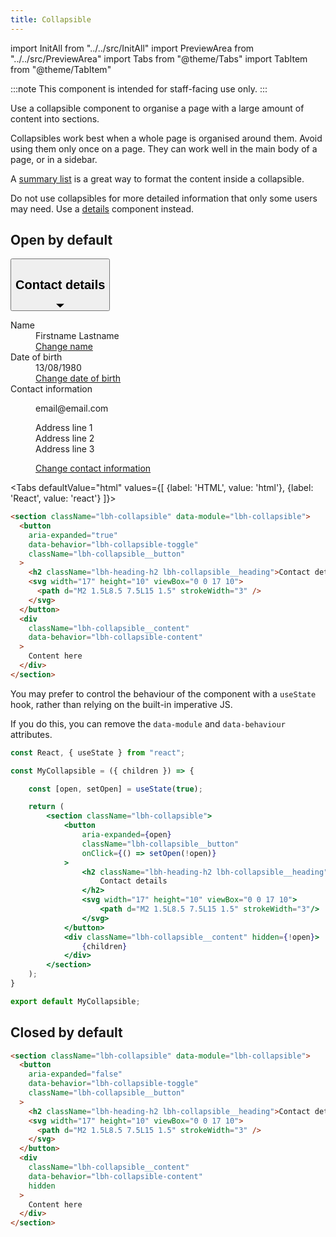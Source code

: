 ```yaml
---
title: Collapsible
---
```


import InitAll from "../../src/InitAll"
import PreviewArea from "../../src/PreviewArea"
import Tabs from "@theme/Tabs"
import TabItem from "@theme/TabItem"

:::note
This component is intended for staff-facing use only.
:::

Use a collapsible component to organise a page with a large amount of content into sections.

Collapsibles work best when a whole page is organised around them. Avoid using them only once on a page. They can work well in the main body of a page, or in a sidebar.

A [summary list](/components/summary-list) is a great way to format the content inside a collapsible.

Do not use collapsibles for more detailed information that only some users may need. Use a [details](/components/details) component instead.

## Open by default

<InitAll>
<PreviewArea>
  <section data-one className="lbh-collapsible" data-module="lbh-collapsible">
      <button 
        aria-expanded="true" data-behavior="lbh-collapsible-toggle" className="lbh-collapsible__button"
      >
          <h2 className="lbh-heading-h2 lbh-collapsible__heading">Contact details</h2>
          <svg width="17" height="10" viewBox="0 0 17 10">
              <path d="M2 1.5L8.5 7.5L15 1.5" strokeWidth="3"/>
          </svg>
      </button>
      <div className="lbh-collapsible__content" data-behavior="lbh-collapsible-content">
          <dl class="govuk-summary-list lbh-summary-list">
          <div class="govuk-summary-list__row">
              <dt class="govuk-summary-list__key">Name</dt>
              <dd class="govuk-summary-list__value">Firstname Lastname</dd>
              <dd class="govuk-summary-list__actions">
              <a class="govuk-link" href="#">
                  Change<span class="govuk-visually-hidden"> name</span>
              </a>
              </dd>
          </div>
          <div class="govuk-summary-list__row">
              <dt class="govuk-summary-list__key">Date of birth</dt>
              <dd class="govuk-summary-list__value">13/08/1980</dd>
              <dd class="govuk-summary-list__actions">
              <a class="govuk-link" href="#">
                  Change<span class="govuk-visually-hidden"> date of birth</span>
              </a>
              </dd>
          </div>
          <div class="govuk-summary-list__row">
              <dt class="govuk-summary-list__key">Contact information</dt>
              <dd class="govuk-summary-list__value">
              <p class="govuk-body">email@email.com</p>
              <p class="govuk-body">
                  Address line 1<br />
                  Address line 2<br />
                  Address line 3
              </p>
              </dd>
              <dd class="govuk-summary-list__actions">
              <a class="govuk-link" href="#">
                  Change<span class="govuk-visually-hidden"> contact information</span>
              </a>
              </dd>
          </div>
          </dl>
      </div>
  </section>
  </PreviewArea>
</InitAll>

<Tabs
defaultValue="html"
values={[
{label: 'HTML', value: 'html'},
{label: 'React', value: 'react'}
]}>
<TabItem value="html">

```html
<section className="lbh-collapsible" data-module="lbh-collapsible">
  <button
    aria-expanded="true"
    data-behavior="lbh-collapsible-toggle"
    className="lbh-collapsible__button"
  >
    <h2 className="lbh-heading-h2 lbh-collapsible__heading">Contact details</h2>
    <svg width="17" height="10" viewBox="0 0 17 10">
      <path d="M2 1.5L8.5 7.5L15 1.5" strokeWidth="3" />
    </svg>
  </button>
  <div
    className="lbh-collapsible__content"
    data-behavior="lbh-collapsible-content"
  >
    Content here
  </div>
</section>
```

</TabItem>
<TabItem value="react">

You may prefer to control the behaviour of the component with a `useState` hook, rather than relying on the built-in imperative JS.

If you do this, you can remove the `data-module` and `data-behaviour` attributes.

```jsx
const React, { useState } from "react";

const MyCollapsible = ({ children }) => {

    const [open, setOpen] = useState(true);

    return (
        <section className="lbh-collapsible">
            <button
                aria-expanded={open}
                className="lbh-collapsible__button"
                onClick={() => setOpen(!open)}
            >
                <h2 className="lbh-heading-h2 lbh-collapsible__heading">
                    Contact details
                </h2>
                <svg width="17" height="10" viewBox="0 0 17 10">
                    <path d="M2 1.5L8.5 7.5L15 1.5" strokeWidth="3"/>
                </svg>
            </button>
            <div className="lbh-collapsible__content" hidden={!open}>
                {children}
            </div>
        </section>
    );
}

export default MyCollapsible;
```

</TabItem>

</Tabs>

## Closed by default

```html
<section className="lbh-collapsible" data-module="lbh-collapsible">
  <button
    aria-expanded="false"
    data-behavior="lbh-collapsible-toggle"
    className="lbh-collapsible__button"
  >
    <h2 className="lbh-heading-h2 lbh-collapsible__heading">Contact details</h2>
    <svg width="17" height="10" viewBox="0 0 17 10">
      <path d="M2 1.5L8.5 7.5L15 1.5" strokeWidth="3" />
    </svg>
  </button>
  <div
    className="lbh-collapsible__content"
    data-behavior="lbh-collapsible-content"
    hidden
  >
    Content here
  </div>
</section>
```
